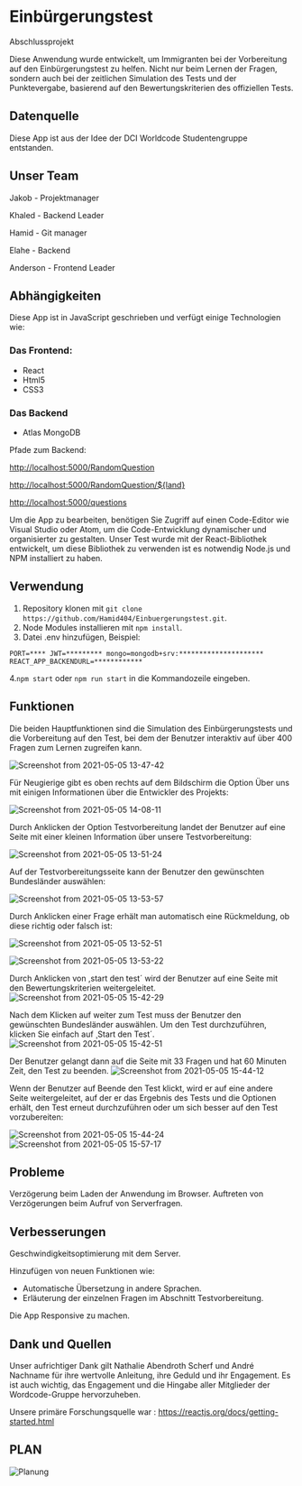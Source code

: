 # Einbürgerungstest
Abschlussprojekt

Diese Anwendung wurde entwickelt, um Immigranten bei der Vorbereitung auf den Einbürgerungstest zu helfen. Nicht nur beim Lernen der Fragen, sondern auch bei der zeitlichen Simulation des Tests und der Punktevergabe, basierend auf den Bewertungskriterien des offiziellen Tests.


## Datenquelle

Diese App ist aus der Idee der DCI Worldcode Studentengruppe entstanden.

## Unser Team

Jakob - Projektmanager

Khaled - Backend Leader

Hamid - Git manager

Elahe - Backend

Anderson - Frontend Leader

## Abhängigkeiten

Diese App ist in JavaScript geschrieben und verfügt einige Technologien wie:

### Das Frontend:

- React 
- Html5
- CSS3

### Das Backend

- Atlas MongoDB

Pfade zum Backend:

<http://localhost:5000/RandomQuestion>

<http://localhost:5000/RandomQuestion/${land}>

<http://localhost:5000/questions>

Um die App zu bearbeiten, benötigen Sie Zugriff auf einen Code-Editor wie Visual Studio oder Atom, um die Code-Entwicklung dynamischer und organisierter zu gestalten.
Unser Test wurde mit der React-Bibliothek entwickelt, um diese Bibliothek zu verwenden  ist es notwendig  Node.js und NPM installiert zu haben.

## Verwendung 

1. Repository klonen  mit `git clone https://github.com/Hamid404/Einbuergerungstest.git`.
2. Node Modules installieren mit `npm install`.
3. Datei .env hinzufügen, Beispiel:

`PORT=****
JWT=*********
mongo=mongodb+srv:*********************
REACT_APP_BACKENDURL=************`

4.`npm start` oder `npm run start` in die Kommandozeile eingeben.

## Funktionen
Die beiden Hauptfunktionen sind die Simulation des Einbürgerungstests und die Vorbereitung auf den Test, bei dem der Benutzer interaktiv auf über 400 Fragen zum Lernen zugreifen kann.

![Screenshot from 2021-05-05 13-47-42](https://user-images.githubusercontent.com/61413894/117136542-ca97f780-ada8-11eb-8dd4-d1cedba52aa1.png)

Für Neugierige gibt es oben rechts auf dem Bildschirm die Option Über uns mit einigen Informationen über die Entwickler des Projekts:

![Screenshot from 2021-05-05 14-08-11](https://user-images.githubusercontent.com/61413894/117138586-822e0900-adab-11eb-8a3c-8954fedf5d84.png)


Durch Anklicken der Option Testvorbereitung landet der Benutzer auf eine Seite mit einer kleinen Information über unsere Testvorbereitung:

![Screenshot from 2021-05-05 13-51-24](https://user-images.githubusercontent.com/61413894/117138205-fb792c00-adaa-11eb-97bd-a6082edb3977.png)

Auf der Testvorbereitungsseite kann der Benutzer den gewünschten Bundesländer auswählen:

![Screenshot from 2021-05-05 13-53-57](https://user-images.githubusercontent.com/61413894/117139139-2f088600-adac-11eb-9637-66c4fb1a76e1.png)

Durch Anklicken einer Frage erhält man automatisch eine Rückmeldung, ob diese richtig oder falsch ist:

![Screenshot from 2021-05-05 13-52-51](https://user-images.githubusercontent.com/61413894/117139332-68d98c80-adac-11eb-8d1c-c22f316f024b.png)

![Screenshot from 2021-05-05 13-53-22](https://user-images.githubusercontent.com/61413894/117139341-6d05aa00-adac-11eb-8156-3042b67dcf55.png)

Durch Anklicken von ,start den test´ wird der Benutzer auf eine Seite mit den Bewertungskriterien weitergeleitet.
![Screenshot from 2021-05-05 15-42-29](https://user-images.githubusercontent.com/61413894/117156873-6849f180-adbe-11eb-9a98-5945d6c26b82.png)

Nach dem Klicken auf weiter zum Test muss der Benutzer den gewünschten Bundesländer auswählen. Um den Test durchzuführen, klicken Sie einfach auf ¸Start den Test´.
![Screenshot from 2021-05-05 15-42-51](https://user-images.githubusercontent.com/61413894/117156991-7ef04880-adbe-11eb-8d51-b3ed46e835ad.png)

 Der Benutzer gelangt dann auf die Seite mit 33 Fragen und hat 60 Minuten Zeit, den Test zu beenden.
![Screenshot from 2021-05-05 15-44-12](https://user-images.githubusercontent.com/61413894/117157264-be1e9980-adbe-11eb-89a6-d8047e4ef82f.png)

Wenn der Benutzer auf Beende den Test klickt, wird er auf eine andere Seite weitergeleitet, auf der er das Ergebnis des Tests und die Optionen erhält, den Test erneut durchzuführen oder um sich besser auf den Test vorzubereiten:

![Screenshot from 2021-05-05 15-44-24](https://user-images.githubusercontent.com/61413894/117157472-e908ed80-adbe-11eb-8096-9a54bc591924.png)
![Screenshot from 2021-05-05 15-57-17](https://user-images.githubusercontent.com/61413894/117157488-ec03de00-adbe-11eb-8e45-3e993489b4a2.png)

## Probleme 

Verzögerung beim Laden der Anwendung im Browser.
Auftreten von Verzögerungen beim Aufruf von Serverfragen.

## Verbesserungen

Geschwindigkeitsoptimierung mit dem Server.

Hinzufügen von neuen Funktionen wie:

- Automatische Übersetzung in andere Sprachen.
- Erläuterung der einzelnen Fragen im Abschnitt Testvorbereitung.

Die App Responsive zu machen.

## Dank und Quellen

Unser aufrichtiger Dank gilt Nathalie Abendroth Scherf und André Nachname für ihre wertvolle Anleitung, ihre Geduld und ihr Engagement.
Es ist auch wichtig, das Engagement und die Hingabe aller Mitglieder der Wordcode-Gruppe hervorzuheben.

Unsere primäre Forschungsquelle war :
<https://reactjs.org/docs/getting-started.html>


## PLAN
![Planung](https://user-images.githubusercontent.com/65950252/112838376-4a8dbc00-909d-11eb-8951-f87a8ead9f96.jpg)




